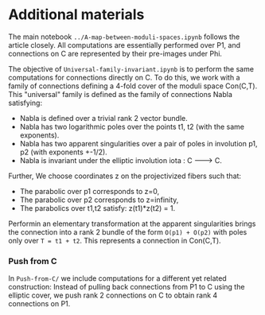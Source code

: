 <!-- For correct rendering with Emacs: -->
<meta http-equiv="Content-Type" content="text/html; charset=utf-8"/>

# Additional materials

The main notebook `../A-map-between-moduli-spaces.ipynb` follows the article closely. All computations are essentially performed over P1, and connections on C are represented by their pre-images under Phi.

The objective of `Universal-family-invariant.ipynb` is to perform the same computations for connections directly on C.
To do this, we work with a family of connections defining a 4-fold cover of the moduli space Con(C,T). This "universal" family is defined as the family of connections Nabla satisfying:

* Nabla is defined over a trivial rank 2 vector bundle.
* Nabla has two logarithmic poles over the points t1, t2 (with the same exponents).
* Nabla has two apparent singularities over a pair of poles in involution p1, p2 (with exponents +-1/2).
* Nabla is invariant under the elliptic involution iota : C ---> C.

Further, We choose coordinates z on the projectivized fibers such that:

* The parabolic over p1 corresponds to z=0,
* The parabolic over p2 corresponds to z=infinity,
* The parabolics over t1,t2 satisfy: z(t1)*z(t2) = 1.

Performin an elementary transformation at the apparent singularities brings the connection into a rank 2 bundle of the form `O(p1) + O(p2)` with poles only over `T = t1 + t2`. This represents a connection in Con(C,T).


### Push from C

In `Push-from-C/` we include computations for a different yet related construction: Instead of pulling back connections from P1 to C using the elliptic cover, we push rank 2 connections on C to obtain rank 4 connections on P1.

<!--Empty space at the bottom -->

&nbsp;

&nbsp;
